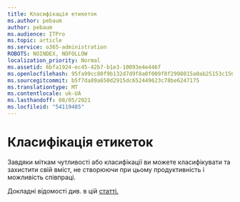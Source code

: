 ```yaml
---
title: Класифікація етикеток
ms.author: pebaum
author: pebaum
ms.audience: ITPro
ms.topic: article
ms.service: o365-administration
ROBOTS: NOINDEX, NOFOLLOW
localization_priority: Normal
ms.assetid: 6bfa1924-ec45-42b7-b1e3-10093e4e446f
ms.openlocfilehash: 95fa99cc80f9b132d7d9f8a0f009f8f2998015a0ab25153c150c4f9e7f9291dc
ms.sourcegitcommit: b5f7da89a650d2915dc652449623c78be6247175
ms.translationtype: MT
ms.contentlocale: uk-UA
ms.lasthandoff: 08/05/2021
ms.locfileid: "54119485"
---
```

# <a name="classification-labels"></a>Класифікація етикеток

Завдяки міткам чутливості або класифікації ви можете класифікувати та захистити свій вміст, не створюючи при цьому продуктивність і можливість співпраці.

Докладні відомості див. в цій [статті.](https://docs.microsoft.com/microsoft-365/compliance/sensitivity-labels)
